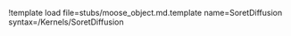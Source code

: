 !template load file=stubs/moose_object.md.template name=SoretDiffusion syntax=/Kernels/SoretDiffusion